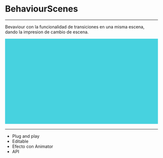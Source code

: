 # BehaviourScenes
---

Bevaviour con la funcionalidad de transiciones en una misma escena, dando la impresion de cambio de escena.


<p align="center">
<img src="https://github.com/MoonAntonio/BehaviourScenes/blob/master/res/prev.gif">
</p>

---

* Plug and play
* Editable
* Efecto con Animator
* API
